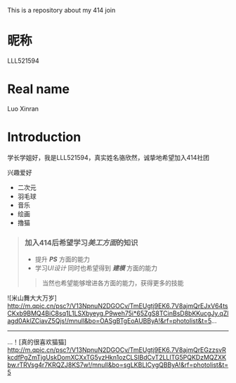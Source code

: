 This is a repository about my 414 join
# 昵称
LLL521594
# Real name
Luo Xinran
# Introduction
学长学姐好，我是LLL521594，真实姓名骆欣然，诚挚地希望加入414社团

兴趣爱好
- 二次元
- 羽毛球
- 音乐
- 绘画
- 撸猫

> ###  加入414后希望学习*美工方面*的知识
> - 提升 ***PS*** 方面的能力
> - 学习*UI设计*
>同时也希望得到 ***建模*** 方面的能力
>>当然也希望能够增进各方面的能力，获得更多的技能

![米山舞大大万岁]
<http://m.qpic.cn/psc?/V13NpnuN2DGOCv/TmEUgtj9EK6.7V8ajmQrEJxV64tsCKxb9BMQ4BiC8sq1L1LSXbyeyg.P9weh75i*65ZgS8TCinBsD8bKKucgJy.qZlagd0AklZCiavZ5Qjs!/mnull&bo=OASgBTgEoAUBByA!&rf=photolist&t=5>...

---

...！[真的很喜欢猫猫]
<http://m.qpic.cn/psc?/V13NpnuN2DGOCv/TmEUgtj9EK6.7V8ajmQrEGzzsvRkcdfPgZmTjgUskDomXCXxTG5yzHkn1ozCLSIBdCvT2LLlTG5PQKDzMQZXKbw.rTRVsg4r7KRQZJ8KS7w!/mnull&bo=sgLKBLICygQBByA!&rf=photolist&t=5>
